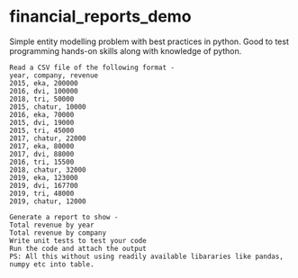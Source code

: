 # financial_reports_demo
Simple entity modelling problem with best practices in python. Good to test programming hands-on skills along with knowledge of python.


```Problem: 
Read a CSV file of the following format -
year, company, revenue
2015, eka, 200000
2016, dvi, 100000
2018, tri, 50000
2015, chatur, 10000
2016, eka, 70000
2015, dvi, 19000
2015, tri, 45000
2017, chatur, 22000
2017, eka, 80000
2017, dvi, 88000
2016, tri, 15500
2018, chatur, 32000
2019, eka, 123000
2019, dvi, 167700
2019, tri, 48000
2019, chatur, 12000

Generate a report to show -
Total revenue by year
Total revenue by company
Write unit tests to test your code
Run the code and attach the output
PS: All this without using readily available libararies like pandas, numpy etc into table.
